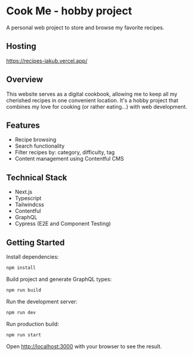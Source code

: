 # Cook Me - hobby project

A personal web project to store and browse my favorite recipes.

## Hosting

https://recipes-jakub.vercel.app/

## Overview

This website serves as a digital cookbook, allowing me to keep all my cherished recipes in one convenient location. It's a hobby project that combines my love for cooking (or rather eating...) with web development.

## Features

- Recipe browsing
- Search functionality
- Filter recipes by: category, difficulty, tag
- Content management using Contentful CMS

## Technical Stack

- Next.js
- Typescript
- Tailwindcss
- Contentful
- GraphQL
- Cypress (E2E and Component Testing)

## Getting Started

Install dependencies:

```bash
npm install
```

Build project and generate GraphQL types:

```bash
npm run build
```

Run the development server:

```bash
npm run dev
```

Run production build:

```bash
npm run start
```

Open [http://localhost:3000](http://localhost:3000) with your browser to see the result.
